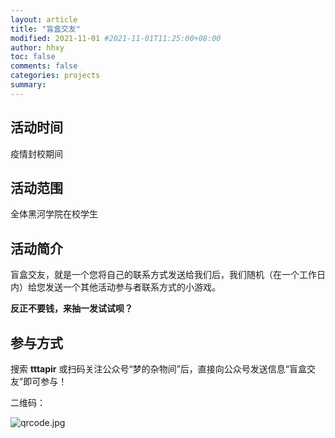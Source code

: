 ```yaml
---
layout: article
title: "盲盒交友"
modified: 2021-11-01 #2021-11-01T11:25:00+08:00
author: hhxy
toc: false
comments: false
categories: projects
summary: 
---
```


## 活动时间

疫情封校期间

## 活动范围

全体黑河学院在校学生

## 活动简介

盲盒交友，就是一个您将自己的联系方式发送给我们后，我们随机（在一个工作日内）给您发送一个其他活动参与者联系方式的小游戏。

**反正不要钱，来抽一发试试呗？**

## 参与方式

搜索 **tttapir** 或扫码关注公众号“梦的杂物间”后，直接向公众号发送信息“盲盒交友”即可参与！

二维码：

![qrcode.jpg](https://i.loli.net/2021/11/02/Fd4MIkjWBUOxpSJ.jpg)
